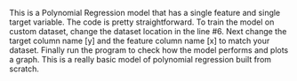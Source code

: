 This is a Polynomial Regression model that has a single feature and single target variable. 
The code is pretty straightforward.
To train the model on custom dataset, change the dataset location in the line #6. 
Next change the target column name [y] and the feature column name [x] to match your dataset.
Finally run the program to check how the model performs and plots a graph. 
This is a really basic model of polynomial regression built from scratch.
